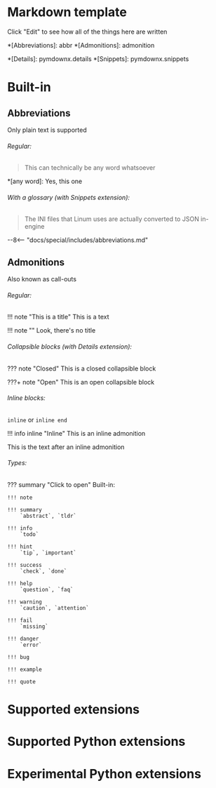 # Markdown template

Click "Edit" to see how all of the things here are written

*[Abbreviations]: abbr
*[Admonitions]: admonition

*[Details]: pymdownx.details
*[Snippets]: pymdownx.snippets

# Built-in

## Abbreviations

Only plain text is supported

###### Regular:

> This can technically be any word whatsoever

*[any word]: Yes, this one

###### With a glossary (with Snippets extension):

> The INI files that Linum uses are actually converted to JSON in-engine

--8<-- "docs/special/includes/abbreviations.md"

## Admonitions

Also known as call-outs

###### Regular:

!!! note "This is a title"
    This is a text
	
!!! note ""
    Look, there's no title
	
###### Collapsible blocks (with Details extension):

??? note "Closed"
	This is a closed collapsible block
	
???+ note "Open"
	This is an open collapsible block

###### Inline blocks:

`inline` or `inline end`

!!! info inline "Inline"
    This is an inline admonition

This is the text after an inline admonition

###### Types:

??? summary "Click to open"
	Built-in:

	!!! note

	!!! summary
		`abstract`, `tldr`

	!!! info
		`todo`

	!!! hint
		`tip`, `important`

	!!! success
		`check`, `done`
		
	!!! help
		`question`, `faq`
		
	!!! warning
		`caution`, `attention`
		
	!!! fail
		`missing`
		
	!!! danger
		`error`
		
	!!! bug

	!!! example

	!!! quote

# Supported extensions

# Supported Python extensions

# Experimental Python extensions